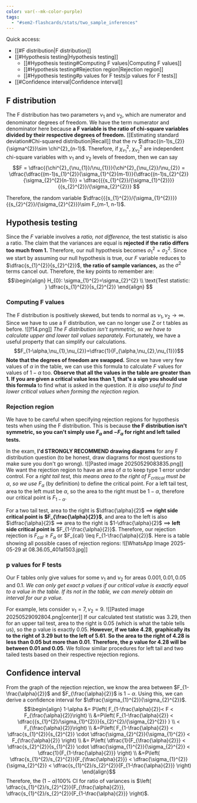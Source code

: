 ```yaml
---
color: var(--mk-color-purple)
tags:
  - "#sem2-flashcards/stats/two_sample_inferences"
---
```

Quick access:
- [[#F distribution|F distribution]]
- [[#Hypothesis testing|Hypothesis testing]]
	- [[#Hypothesis testing#Computing F values|Computing F values]]
	- [[#Hypothesis testing#Rejection region|Rejection region]]
	- [[#Hypothesis testing#p values for F tests|p values for F tests]]
- [[#Confidence interval|Confidence interval]]


## F distribution
The F distribution has two parameters $\nu_{1}$ and $\nu_{2}$, which are numerator and denominator degrees of freedom. We have the term numerator and denominator here because **a F variable is the ratio of chi-square variables divided by their respective degrees of freedom.** [[Estimating standard deviation#Chi-squared distribution|Recall]] that the rv $\dfrac{(n-1)s_{2}}{\sigma^{2}}\sim \chi^{2}_{n-1}$. Therefore, if $\chi_{\nu_{1}}^{2}$, $\chi_{\nu_{2}}^{2}$ are independent chi-square variables with $\nu_{1}$ and $\nu_{2}$ levels of freedom, then we can say
$$F = \dfrac{{\chi^{2}_{\nu_{1}}/\nu_{1}}}{\chi^{2}_{\nu_{2}}/\nu_{2}}
= \dfrac{\dfrac{(m-1)s_{1}^{2}}{\sigma_{1}^{2}(m-1)}}{\dfrac{(n-1)s_{2}^{2}}{\sigma_{2}^{2}(n-1)}} = \dfrac{{{s_{1}^{2}}/{\sigma_{1}^{2}}}}{{s_{2}^{2}}/{\sigma_{2}^{2}}}
$$

Therefore, the random variable $\dfrac{{{s_{1}^{2}}/{\sigma_{1}^{2}}}}{{s_{2}^{2}}/{\sigma_{2}^{2}}}\sim F_{m-1, n-1}$.

## Hypothesis testing
Since the $F$ variable involves a *ratio, not difference,* the test statistic is also a ratio. The claim that the variances are equal is **rejected if the ratio differs too much from 1.** Therefore, our null hypothesis becomes $\sigma_{1}^{2}=\sigma_{2}^{2}$. Since we start by assuming our null hypothesis is true, our $F$ variable reduces to $\dfrac{s_{1}^{2}}{s_{2}^{2}}$, **the ratio of sample variances,** as the $\sigma^{2}$ terms cancel out. Therefore, the key points to remember are:
$$\begin{align}
H_{0}: \sigma_{1}^{2}=\sigma_{2}^{2} \\
\text{Test statistic: } \dfrac{s_{1}^{2}}{s_{2}^{2}}
\end{align}
$$
### Computing F values
The F distribution is positively skewed, but tends to normal as $\nu_{1},\nu_{2} \to \infty$. Since we have to use a F distribution, we can no longer use Z or t tables as before. 
![[f14.png]]
*The F distribution isn't symmetric, so we have to calculate upper and lower tail values separately.* Fortunately, we have a useful property that can simplify our calculations.
$$F_{1-\alpha,\nu_{1},\nu_{2}}=\dfrac{1}{F_{\alpha,\nu_{2},\nu_{1}}}$$
**Note that the degrees of freedom are swapped.** Since we have very few values of $\alpha$ in the table, we can use this formula to calculate $F$ values for values of $1-\alpha$ too. **Observe that all the values in the table are greater than 1. If you are given a critical value less than 1, that's a sign you should use this formula** to find what is asked in the question. *It is also useful to find lower critical values when forming the rejection region.*

### Rejection region
We have to be careful when specifying rejection regions for hypothesis tests when using the F distribution. This is because **the F distribution isn't symmetric, so you can't simply use $F_{\alpha}$ and $-F_{\alpha}$ for right and left tailed tests.** 

In the exam, **I'd STRONGLY RECOMMEND drawing diagrams** for any F distribution question (to be honest, draw diagrams for most questions to make sure you don't go wrong).
![[Pasted image 20250529083835.png]]
We want the rejection region to have an area of $\alpha$ to keep type 1 error under control. For a *right tail test, this means area to the right of $F_{critical}$ must be $\alpha$*, *so we use $F_{\alpha}$* (by definition) to define the critical point. For a left tail test, area to the left must be $\alpha$, so the area to the right must be $1-\alpha$, therefore our critical point is $F_{1-\alpha}$.

For a two tail test, area to the right is $\dfrac{\alpha}{2}$ $\implies$ **right side critical point is $F_{\frac{\alpha}{2}}$**, and area to the left is also $\dfrac{\alpha}{2}$ $\implies$ area to the right is $1-\dfrac{\alpha}{2}$ $\implies$ **left side critical point is** $F_{1-\frac{\alpha}{2}}$. Therefore, our rejection rejection is $F_{cal} \geq F_{\alpha}$ or $F_{cal} \leq F_{1-\frac{\alpha}{2}}$. Here is a table showing all possible cases of rejection regions:
![[WhatsApp Image 2025-05-29 at 08.36.05_401a1503.jpg]]

### p values for F tests
Our F tables only give values for some $\nu_{1}$ and $\nu_{2}$ for areas $0.001,0.01,0.05$ and $0.1$. *We can only get exact p values if our critical value is exactly equal to a value in the table. If its not in the table, we can merely obtain an interval for our p value.*

For example, lets consider $\nu_{1}=7,\nu_{2}=9$.
![[Pasted image 20250529092804.png|center]]
If our calculated test statistic was $3.29$, then for an upper tail test, area to the right is $0.05$ (which is what the table tells us), so the p value is exactly $0.05$. **However, if we take $4.28$**, **graphically its to the right of $3.29$ but to the left of $5.61$**. **So the area to the right of $4.28$ is less than $0.05$ but more than $0.01$**. **Therefore, the p value for $4.28$ will be between $0.01$ and $0.05$**. We follow similar procedures for left tail and two tailed tests based on their respective rejection regions.

## Confidence interval
From the graph of the rejection rejection, we know the area between $F_{1-\frac{\alpha}{2}}$ and $F_{\frac{\alpha}{2}}$ is $1-\alpha$. Using this, we can derive a confidence interval for $\dfrac{\sigma_{1}^{2}}{\sigma_{2}^{2}}$.
$$\begin{align}
1-\alpha &= P\left( F_{1-\frac{\alpha}{2}}< F < F_{\frac{\alpha}{2}}\right) \\
&=P\left( F_{1-\frac{\alpha}{2}} < \dfrac{{s_{1}^{2}/\sigma_{1}^{2}}}{s_{2}^{2}/{\sigma_{2}^{2}} }  \\
< F_{\frac{\alpha}{2}}\right) \\
&=P\left( F_{1-\frac{\alpha}{2}} < \dfrac{s_{1}^{2}}{s_{2}^{2}} \cdot \dfrac{\sigma_{2}^{2}}{\sigma_{1}^{2}} < F_{\frac{\alpha}{2}} \right) \\
&= P\left( \dfrac{1}{F_{\frac{\alpha}{2}}} < \dfrac{s_{2}^{2}}{s_{1}^{2}} \cdot \dfrac{\sigma_{1}^{2}}{\sigma_{2}^{2}} < \dfrac{1}{F_{1-\frac{\alpha}{2}}} \right) \\
&=P\left( \dfrac{s_{1}^{2}/s_{2}^{2}}{F_{\frac{\alpha}{2}}} < \dfrac{\sigma_{1}^{2}}{\sigma_{2}^{2}} < \dfrac{s_{1}^{2}/s_{2}^{2}}{F_{1-\frac{\alpha}{2}}} \right)
\end{align}$$
Therefore, the $(1-\alpha)100\%$ CI for ratio of variances is $\left( \dfrac{s_{1}^{2}/s_{2}^{2}}{F_{\frac{\alpha}{2}}}, \dfrac{s_{1}^{2}/s_{2}^{2}}{F_{1-\frac{\alpha}{2}}} \right)$.
